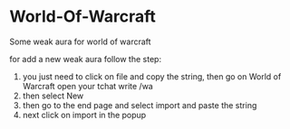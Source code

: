 # World-Of-Warcraft
Some weak aura for world of warcraft

for add a new weak aura follow the step:
1) you just need to click on file and copy the string, then go on World of Warcraft open your tchat write /wa
2) then select New 
3) then go to the end page and select import and paste the string
4) next click on import in the popup
